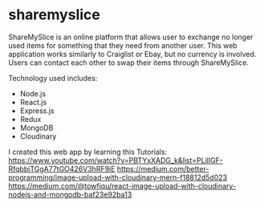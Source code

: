 # sharemyslice

ShareMySlice is an online platform that allows user to exchange no longer used items for something that they need from another user. This web application works similarly to Craiglist or Ebay, but no currency is involved. Users can contact each other to swap their items through ShareMySlice.

Technology used includes:
- Node.js
- React.js
- Express.js
- Redux
- MongoDB
- Cloudinary

I created this web app by learning this Tutorials:
https://www.youtube.com/watch?v=PBTYxXADG_k&list=PLillGF-RfqbbiTGgA77tGO426V3hRF9iE
https://medium.com/better-programming/image-upload-with-cloudinary-mern-f18812d5d023
https://medium.com/@towfiqu/react-image-upload-with-cloudinary-nodejs-and-mongodb-baf23e92ba13
